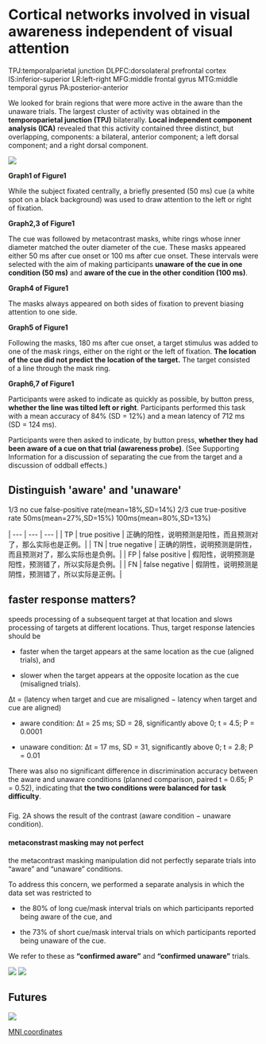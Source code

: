 # Cortical networks involved in visual awareness independent of visual attention


TPJ:temporalparietal junction
DLPFC:dorsolateral prefrontal cortex
IS:inferior-superior
LR:left-right
MFG:middle frontal gyrus
MTG:middle temporal gyrus
PA:posterior-anterior


We looked for brain regions that were more active in the aware than the unaware trials. The largest cluster of activity was obtained in the **temporoparietal junction (TPJ)** bilaterally. **Local independent component analysis (ICA)** revealed that this activity contained three distinct, but overlapping, components: a bilateral, anterior component; a left dorsal component; and a right dorsal component.

<img src='p1.png'/>

**Graph1 of Figure1**

While the subject fixated centrally, a briefly presented (50 ms) cue (a white spot on a black background) was used to draw attention to the left or right of fixation.

**Graph2,3 of Figure1**

The cue was followed by metacontrast masks, white rings whose inner diameter matched the outer diameter of the cue. These masks appeared either 50 ms after cue onset or 100 ms after cue onset. These intervals were selected with the aim of making participants **unaware of the cue in one condition (50 ms)** and **aware of the cue in the other condition (100 ms)**. 

**Graph4 of Figure1**

The masks always appeared on both sides of fixation to prevent biasing attention to one side. 

**Graph5 of Figure1**

Following the masks, 180 ms after cue onset, a target stimulus was added to one of the mask rings, either on the right or the left of fixation. **The location of the cue did not predict the location of the target.** The target consisted of a line through the mask ring. 

**Graph6,7 of Figure1**

Participants were asked to indicate as quickly as possible, by button press, **whether the line was tilted left or right**. Participants performed this task with a mean accuracy of 84% (SD = 12%) and a mean latency of 712 ms (SD = 124 ms). 

Participants were then asked to indicate, by button press, **whether they had been aware of a cue on that trial (awareness probe)**. (See Supporting Information for a discussion of separating the cue from the target and a discussion of oddball effects.)

## Distinguish 'aware' and 'unaware'
1/3 no cue false-positive rate(mean=18%,SD=14%)
2/3 cue true-positive rate
	50ms(mean=27%,SD=15%)
	100ms(mean=80%,SD=13%)


| --- | --- | --- |
| TP | true positive | 正确的阳性，说明预测是阳性，而且预测对了，那么实际也是正例。|
| TN | true negative | 正确的阴性，说明预测是阴性，而且预测对了，那么实际也是负例。|
| FP | false positive | 假阳性，说明预测是阳性，预测错了，所以实际是负例。|
| FN | false negative | 假阴性，说明预测是阴性，预测错了，所以实际是正例。|

## faster response matters?

speeds processing of a subsequent target at that location and slows processing of targets at different locations. Thus, target response latencies should be 

* faster when the target appears at the same location as the cue (aligned trials), and 

* slower when the target appears at the opposite location as
the cue (misaligned trials).

Δt = (latency when target and cue are misaligned − latency when target and cue are aligned)

* aware condition: Δt = 25 ms; SD = 28, significantly above 0; t = 4.5; P = 0.0001

* unaware condition: Δt = 17 ms, SD = 31, significantly above 0; t = 2.8; P = 0.01

There was also no significant difference in discrimination accuracy between the aware and unaware conditions (planned comparison, paired t = 0.65; P = 0.52), indicating that **the two conditions were balanced for task difficulty**.

### 

Fig. 2A shows the result of the contrast (aware condition − unaware condition).

#### metaconstrast masking may not perfect
the metacontrast masking manipulation did not perfectly separate trials into “aware” and “unaware” conditions.

To address this concern, we performed a separate analysis in which the data set was restricted to 

* the 80% of long cue/mask interval trials on which participants reported being aware of the cue, and

* the 73% of short cue/mask interval trials on which participants reported being unaware of the cue. 

We refer to these as **“confirmed aware”** and **“confirmed unaware”** trials.

<img src='p2.png'/>

<img src='p2s.png'/>


## Futures

<img src='t1.png'>

[MNI coordinates](https://neuroimage.usc.edu/brainstorm/CoordinateSystems#MNI_coordinates)
